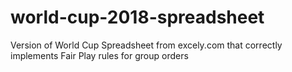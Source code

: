 # world-cup-2018-spreadsheet
Version of World Cup Spreadsheet from excely.com that correctly implements Fair Play rules for group orders
